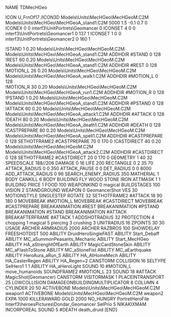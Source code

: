 NAME TDMecHGeo

ICON U_FrnOf17
/ICON3D Models\Units\MecHGeo\MecHGeoM.C2M Models\Units\MecHGeo\MecHGeoA_stand1.C2M 5000 1.5 -0.1 0.7 0  
ICONEX 0 0 interf3\UnitPortrets\Geomancer 0
ICONSET 4 0 0 interf3\UnitPortrets\Geomancer1 0 137 1
ICONSET 1 0 0 interf3\UnitPortrets\Geomancer2 0 160 1

!STAND          1 0.20 Models\Units\MecHGeo\MecHGeoM.C2M Models\Units\MecHGeo\MecHGeoA_stand1.C2M
ADDHDIR #STAND 0 128
!REST          60 0.20 Models\Units\MecHGeo\MecHGeoM.C2M Models\Units\MecHGeo\MecHGeoA_stand1.C2M
ADDHDIR #REST 0 128
!MOTION_L      26 0.20 Models\Units\MecHGeo\MecHGeoM.C2M Models\Units\MecHGeo\MecHGeoA_walk1.C2M
ADDHDIR #MOTION_L 0 128                        	
!MOTION_R      30 0.20 Models\Units\MecHGeo\MecHGeoM.C2M Models\Units\MecHGeo\MecHGeoA_run1.C2M
ADDHDIR #MOTION_R 0 128                        	
!PSTAND        1  0.20 Models\Units\MecHGeo\MecHGeoM.C2M Models\Units\MecHGeo\MecHGeoA_stand1.C2M
ADDHDIR #PSTAND 0 128 
!ATTACK        60 0.20 Models\Units\MecHGeo\MecHGeoM.C2M Models\Units\MecHGeo\MecHGeoA_attack1.C2M
ADDHDIR #ATTACK 0 128
!DEATH         80 0.20 Models\Units\MecHGeo\MecHGeoM.C2M Models\Units\MecHGeo\MecHGeoA_death1.C2M
ADDHDIR #DEATH 0 128
!CASTPREPARE   80 0.20 Models\Units\MecHGeo\MecHGeoM.C2M Models\Units\MecHGeo\MecHGeoA_spell1.C2M
ADDHDIR #CASTPREPARE 0 128
SETHOTFRAME2 #CASTPREPARE 70 0 170 0
!CASTDIRECT    40  0.20 Models\Units\MecHGeo\MecHGeoM.C2M Models\Units\MecHGeo\MecHGeoA_attack2.C2M
ADDHDIR #CASTDIRECT 0 128
SETHOTFRAME2 #CASTDIRECT 20 0 170 0
GEOMETRY 1 40 32
SPEEDSCALE 188//206
DAMAGE   0 16
LIFE     200
RECTANGLE 0 2 35 70
ATTACK_RADIUS 0 0 350
ATTACK_PAUSE 0 0
DET_RADIUS 0 0 8000
ADD_ATTACK_RADIUS 0 96
SEARCH_ENEMY_RADIUS 350
MATHERIAL 1 BODY
CANKILL 		6 BODY BUILDING FLY WOOD STONE IRON
ATTMASK 1 1 BUILDING
PRICE 1 FOOD 100
WEAPONKIND 0 magical
BUILDSTAGES 100
VISION 2
STANDGROUND
WEAPON 0 GeomancerShot
VES 30
MOTIONSTYLE SINGLESTEP
ROTATE 32
SETHOTFRAME2 #ATTACK 18 90 180 0
MOVEBREAK #MOTION_L
MOVEBREAK #CASTDIRECT
MOVEBREAK #CASTPREPARE
BREAKANIMATION #REST
BREAKANIMATION #PSTAND
BREAKANIMATION #STAND
BREAKANIMATION #ATTACK
BREAKAFTERFRAME #ATTACK 1
ADDSHOTRADIUS 32
PROTECTION 4 chopping 1 magical 5 piercing 3 crushing 3
UNITRADIUS 16
ZPOINTS 30 30
USAGE ARCHER
ARMRADIUS 		2000
ARCHER
RAZBROS 100
SHOWDELAY
FREESHOTDIST 500
ABILITY DruidHeroSingleFAST
ABILITY Start_Debaff
ABILITY MC_aSummonPeasants_Mechanic
ABILITY Start_MecHGeo
ABILITY HA_aStrenghtOfEarth
ABILITY MagicCardStoneSkin
ABILITY MC_aFlashToStone
ABILITY MC_aStoneFist
ABILITY MC_aEarthquake
ABILITY HeroAura_aRun_S
ABILITY HA_AtHomeMech
ABILITY HA_CasterRegen
ABILITY HA_Regen+2
CANSTORM
COLLISION 16
SELTYPE SelHero1 1 1
ABILITY HA_aHeroLight
SOUND 10 #MOTION_L move_humanoids
SOUNDFRAME2 #MOTION_L 23
SOUND 18 #ATTACK MagicShot(Geomancer)
CANSTORM
VISITORMASK 1
PLACEINTRANSPORT 25
LOWCOLLISION
DAMAGEONBUILDINGMULTIPLICATOR 8
COLUMN 4
CYLINDER 20 50
ACTIVEBONE Models\Units\MecHGeo\MecHGeoM.C2M weapon1
ACTIVEBONE Models\Units\MecHGeo\MecHGeoM.C2M weapon2
EXPA 1000
KILLERAWARD             GOLD 2000
NO_HUNGRY
PortretHeroFile Interf3\heroesPictures\Dondar_Geomancer
SelPrio 5
NIKAKIXMAM
INCORPOREAL
SOUND 5 #DEATH death_druid
[END]
